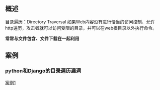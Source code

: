 ## 概述
目录遍历：Directory Traversal 如果Web内容没有进行恰当的访问控制，允许http遍历，攻击者就可以访问受限的目录，并可以在web根目录以外执行命令。

**常常与文件包含、文件下载在一起利用**


## 案例
### python和Django的目录遍历漏洞
[案例1](http://www.lijiejie.com/python-django-directory-traversal/)
